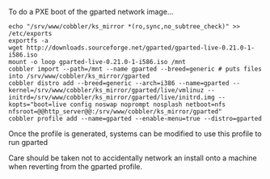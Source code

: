 To do a PXE boot of the gparted network image...

    echo "/srv/www/cobbler/ks_mirror *(ro,sync,no_subtree_check)" >> /etc/exports
    exportfs -a
    wget http://downloads.sourceforge.net/gparted/gparted-live-0.21.0-1-i586.iso
    mount -o loop gparted-live-0.21.0-1-i586.iso /mnt
    cobbler import --path=/mnt --name gparted --breed=generic # puts files into /srv/www/cobbler/ks_mirror/gparted
    cobbler distro add --breed=generic --arch=i386 --name=gparted --kernel=/srv/www/cobbler/ks_mirror/gparted/live/vmlinuz --initrd=/srv/www/cobbler/ks_mirror/gparted/live/initrd.img --kopts="boot=live config noswap noprompt nosplash netboot=nfs nfsroot=@@http_server@@:/srv/www/cobbler/ks_mirror/gparted"
    cobbler profile add --name=gparted --enable-menu=true --distro=gparted

Once the profile is generated, systems can be modified to use this profile to run gparted

Care should be taken not to accidentally network an install onto a machine when reverting from the gparted profile.
